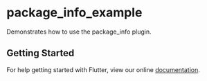 # package_info_example

Demonstrates how to use the package_info plugin.

## Getting Started

For help getting started with Flutter, view our online
[documentation](http://flutter.io/).
